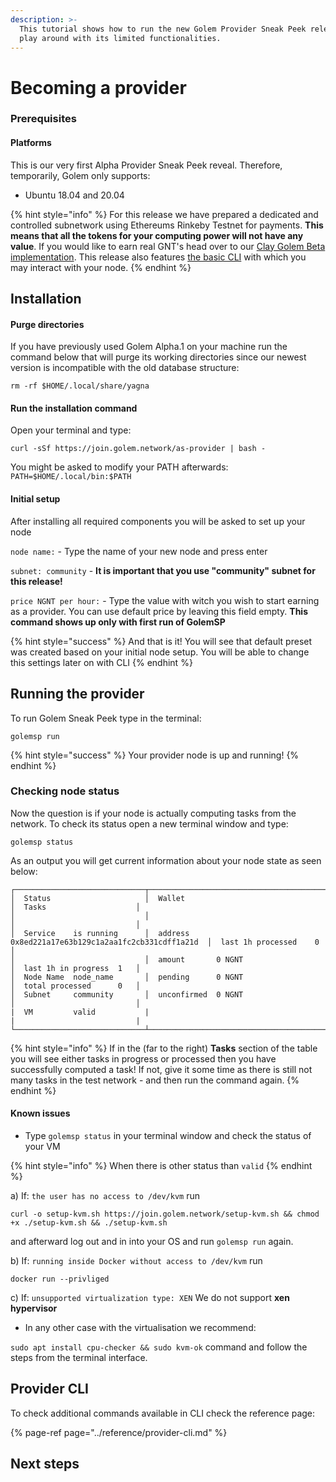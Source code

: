 ```yaml
---
description: >-
  This tutorial shows how to run the new Golem Provider Sneak Peek release and
  play around with its limited functionalities.
---
```


# Becoming a provider

### Prerequisites

#### Platforms

This is our very first Alpha Provider Sneak Peek reveal. Therefore, temporarily, Golem only supports:

* Ubuntu 18.04 and 20.04

{% hint style="info" %}
For this release we have prepared a dedicated and controlled subnetwork using Ethereums Rinkeby Testnet for payments. **This means that all the tokens for your computing power will not have any value**. If you would like to earn real GNT's head over to our [Clay Golem Beta implementation](https://golem.network/download/clay-beta/). This release also features [the basic CLI](https://golem-network.gitbook.io/golem-sdk-develop/reference/provider-cli) with which you may interact with your node.
{% endhint %}

## Installation

#### Purge directories

If you have previously used Golem Alpha.1 on your machine run the command below that will purge its working directories since our newest version is incompatible with the old database structure:

```text
rm -rf $HOME/.local/share/yagna
```

#### Run the installation command

Open your terminal and type:

```text
curl -sSf https://join.golem.network/as-provider | bash -
```

You might be asked to modify your PATH afterwards: `PATH=$HOME/.local/bin:$PATH`

#### Initial setup

After installing all required components you will be asked to set up your node

`node name:` - Type the name of your new node and press enter

`subnet: community` - **It is important that you use "community" subnet for this release!**

`price NGNT per hour:` - Type the value with witch you wish to start earning as a provider. You can use default price by leaving this field empty. **This command shows up only with first run of GolemSP**

{% hint style="success" %}
And that is it! You will see that default preset was created based on your initial node setup. You will be able to change this settings later on with CLI
{% endhint %}

## Running the provider

To run Golem Sneak Peek type in the terminal:

```text
golemsp run
```

{% hint style="success" %}
Your provider node is up and running!
{% endhint %}

### Checking node status

Now the question is if your node is actually computing tasks from the network. To check its status open a new terminal window and type:

```text
golemsp status
```

As an output you will get current information about your node state as seen below: 

```text
┌─────────────────────────────┬───────────────────────────────────────────────────────────┬───────────────────────────┐
│  Status                     │  Wallet                                                   │  Tasks                    │
│                             │                                                           │                           │
│  Service    is running      │  address      0x8ed221a17e63b129c1a2aa1fc2cb331cdff1a21d  │  last 1h processed    0   │
│                             │  amount       0 NGNT                                      │  last 1h in progress  1   │
│  Node Name  node_name       │  pending      0 NGNT                                      │  total processed      0   │
│  Subnet     community       │  unconfirmed  0 NGNT                                      │                           │
|  VM         valid           |                                                           |                           | 
└─────────────────────────────┴───────────────────────────────────────────────────────────┴───────────────────────────┘

```

{% hint style="info" %}
If in the \(far to the right\) **Tasks** section of the table you will see either tasks in progress or processed then you have successfully computed a task! If not, give it some time as there is still not many tasks in the test network - and then run the command again. 
{% endhint %}

#### Known issues

* Type `golemsp status` in your terminal window and check the status of your VM

{% hint style="info" %}
When there is other status than `valid`
{% endhint %}

a\) If: `the user has no access to /dev/kvm` run 

```text
curl -o setup-kvm.sh https://join.golem.network/setup-kvm.sh && chmod +x ./setup-kvm.sh && ./setup-kvm.sh
```

and afterward log out and in into your OS and run `golemsp run` again. 

b\) If: `running inside Docker without access to /dev/kvm` run

```text
docker run --privliged
```

c\) If: `unsupported virtualization type: XEN` We do not support **xen hypervisor**

* In any other case with the virtualisation we recommend:

`sudo apt install cpu-checker && sudo kvm-ok` command and follow the steps from the terminal interface. 

## Provider CLI

To check additional commands available in CLI check the reference page:

{% page-ref page="../reference/provider-cli.md" %}

## Next steps

